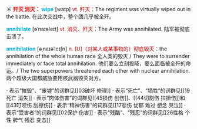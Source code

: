 ☀ <font color="red">**歼灭 消灭：**</font>
<font color="sky blue">**wipe**</font> [waɪp] 
<font color="#c00000">vt. 歼灭：</font>The regiment was virtually wiped out in the battle. 在此次交战中，整个团几乎被全歼。
           
<font color="sky blue">**annihilate**</font> [əˈnaɪəleɪt]
<font color="#c00000">vt. 消灭、歼灭：</font>The Army was annihilated. 陆军被彻底击溃了。
           
<font color="sky blue">**annihilation**</font> [əˌnaɪəˈleɪʃn]
<font color="#c00000">n. [U]（对某人或某事物的）彻底毁灭：</font>the annihilation of the whole human race 全人类的毁灭 / They were to surrender immediately or face total annihilation. 他们要么立刻投降，要么面临被全歼的命运。/ The two superpowers threatened each other with nuclear annihilation. 两个超级大国都威胁要用核武器毁灭对方。

· 表示“摧毁”、“废墟”的词群见[[03破坏 修理]]
· 表示“死亡”、“牺牲”的词群见[[19死亡 消失]]
· 表示”肉体伤害”的词群见[[45损伤 创伤]]、[[44切割伤 拉扭伤]]和[[43叮咬伤 刮擦伤]]
· 表示“精神伤害”的词群见[[17悲伤 忧郁 难过 想念 哭泣]]
· 表示“受害者”的词群见[[02保护 伤害]]
· 表示“残酷”、“残忍”的词群见[[26性格 个性 脾气 残忍 变态]]
